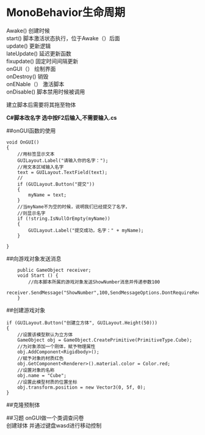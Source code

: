 # MonoBehavior生命周期

Awake()  创建时候  
start()  脚本激活状态执行，位于Awake（）后面  
update() 更新逻辑  
lateUpdate() 延迟更新函数  
fixupdate() 固定时间间隔更新  
onGUI（） 绘制界面  
onDestroy() 销毁  
onENable（） 激活脚本  
onDisable() 脚本禁用时候被调用   

建立脚本后需要将其拖至物体

**C#脚本改名字 选中按F2后输入,不需要输入.cs**

##onGUI函数的使用
```
void OnGUI()
{
    //用标签显示文本
    GUILayout.Label("请输入你的名字：");
    //用文本区域输入名字
    text = GUILayout.TextField(text);
    //
    if (GUILayout.Button("提交"))
    {
        myName = text;
    }
    //当myName不为空的时候，说明我们已经提交了名字，
    //则显示名字
    if (!string.IsNullOrEmpty(myName))
    {
        GUILayout.Label("提交成功，名字：" + myName);
    }

}
```

##向游戏对象发送消息
```
	public GameObject receiver;
	void Start () {
		//向本脚本所属的游戏对象发送ShowNumber消息并传递参数100
		receiver.SendMessage("ShowNumber",100,SendMessageOptions.DontRequireReceiver);
	}
```
##创建游戏对象
```
if (GUILayout.Button("创建立方体", GUILayout.Height(50)))
{
    //设置该模型默认为立方体
    GameObject obj = GameObject.CreatePrimitive(PrimitiveType.Cube);
    //为对象添加一个刚体，赋予物理属性
    obj.AddComponent<Rigidbody>();
    //赋予对象的材质红色
    obj.GetComponent<Renderer>().material.color = Color.red;
    //设置对象的名称
    obj.name = "Cube";
    //设置此模型材质的位置坐标
    obj.transform.position = new Vector3(0, 5f, 0);
}
```
##克隆预制体

##习题
onGUI做一个类调查问卷    
创建球体 并通过键盘wasd进行移动控制  






